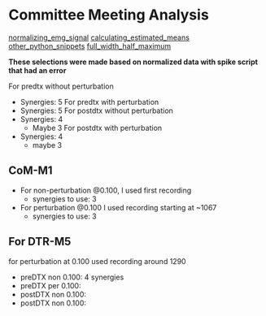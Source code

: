 # Committee Meeting Analysis

[normalizing_emg_signal](normalizing_emg_signal.md)
[calculating_estimated_means](calculating_estimated_means.md)
[other_python_snippets](other_python_snippets.md)
[full_width_half_maximum](full_width_half_maximum.md)

**These selections were made based on normalized data with spike script that had an error**

For predtx without perturbation
- Synergies: 5
For predtx with perturbation
- Synergies: 5
For postdtx without perturbation
- Synergies: 4
    - Maybe 3
For postdtx with perturbation
- Synergies: 4
    - maybe 3

## CoM-M1

- For non-perturbation @0.100, I used first recording
    - synergies to use: 3
- For perturbation @0.100 I used recording starting at ~1067
    - synergies to use: 3

## For DTR-M5

for perturbation at 0.100 used recording around 1290

- preDTX non 0.100: 4 synergies
- preDTX per 0.100: 
- postDTX non 0.100:
- postDTX non 0.100:
